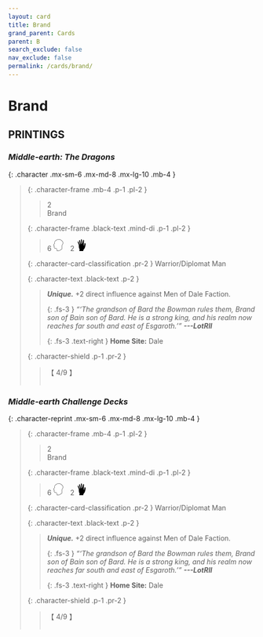 ```yaml
---
layout: card
title: Brand
grand_parent: Cards
parent: B
search_exclude: false
nav_exclude: false
permalink: /cards/brand/
---
```


# Brand


## PRINTINGS


### _Middle-earth: The Dragons_

{: .character .mx-sm-6 .mx-md-8 .mx-lg-10 .mb-4 }
> {: .character-frame .mb-4 .p-1 .pl-2 }
> > <div class="card-mp">2</div>
> > <div class="character-card-name">Brand</div>
>
> {: .character-frame .black-text .mind-di .p-1 .pl-2 }
> > 6 ![](/assets/images/mind.svg)&emsp;2 ![](/assets/images/di.svg)
>
> {: .character-card-classification .pr-2 }
> Warrior/Diplomat Man
>
> {: .character-text .black-text .p-2 }
> > _**Unique.**_ +2 direct influence against Men of Dale Faction. 
> > 
> > {: .fs-3 } 
> > _“‘The grandson of Bard the Bowman rules them, Brand son of Bain son of Bard. He is a strong king, and his realm now reaches far south and east of Esgaroth.’”_ ***---&#65279;LotRII***  
> > 
> > {: .fs-3 .text-right } 
> > **Home Site:** Dale 
>
> {: .character-shield .p-1 .pr-2 }
> > <div class="card-shield">【 4/9 】</div>
> > <div class="card-corruption">&nbsp;</div>

### _Middle-earth Challenge Decks_

{: .character-reprint .mx-sm-6 .mx-md-8 .mx-lg-10 .mb-4 }
> {: .character-frame .mb-4 .p-1 .pl-2 }
> > <div class="card-mp">2</div>
> > <div class="character-card-name">Brand</div>
>
> {: .character-frame .black-text .mind-di .p-1 .pl-2 }
> > 6 ![](/assets/images/mind.svg)&emsp;2 ![](/assets/images/di.svg)
>
> {: .character-card-classification .pr-2 }
> Warrior/Diplomat Man
>
> {: .character-text .black-text .p-2 }
> > _**Unique.**_ +2 direct influence against Men of Dale Faction. 
> > 
> > {: .fs-3 } 
> > _“‘The grandson of Bard the Bowman rules them, Brand son of Bain son of Bard. He is a strong king, and his realm now reaches far south and east of Esgaroth.’”_ ***---&#65279;LotRII***  
> > 
> > {: .fs-3 .text-right } 
> > **Home Site:** Dale 
>
> {: .character-shield .p-1 .pr-2 }
> > <div class="card-shield">【 4/9 】</div>
> > <div class="card-corruption">&nbsp;</div>
